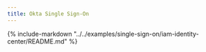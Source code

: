 ```yaml
---
title: Okta Single Sign-On
---
```


{%
   include-markdown "../../examples/single-sign-on/iam-identity-center/README.md"
%}
